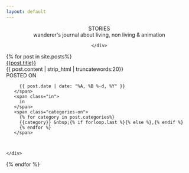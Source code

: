 ```yaml
---
layout: default
---
```

<section id="story-title">
  <div class="container">
    <div class="row">
      <center>
      <div class="stories-title">
        <span class="stTitle">STORIES</span>
        <div class="stories-caption">
          wanderer's journal about living, non living &amp; animation
        </div>
      </div>

    </div>
  </div>
</section>
{% for post in site.posts%}
<div class="post postContent">



  <div class="postTitle">
  <a class='postLink' href="{{post.url}}">{{post.title}}</a>
  </div>
  <div class="postExt">
 {{ post.content | strip_html | truncatewords:20}}
  </div>

  <div class="container dateAndStuff">
    <div class="row">
        POSTED ON
       <span class="posted-on">

         {{ post.date | date: "%A, %B %-d, %Y" }}
       </span>
       <span class="in">
         in
       </span>
       <span class="categories-on">
         {% for category in post.categories%}
         {{category}} &nbsp;{% if forloop.last %}{% else %},{% endif %}
         {% endfor %}
       </span>



    </div>
  </div>
</div>


{% endfor %}
